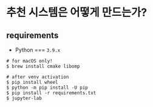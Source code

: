 # 추천 시스템은 어떻게 만드는가?

## requirements

- Python === `3.9.x`

```
# for macOS only!
$ brew install cmake libomp

# after venv activation
$ pip install wheel
$ python -m pip install -U pip
$ pip install -r requirements.txt
$ jupyter-lab
```
